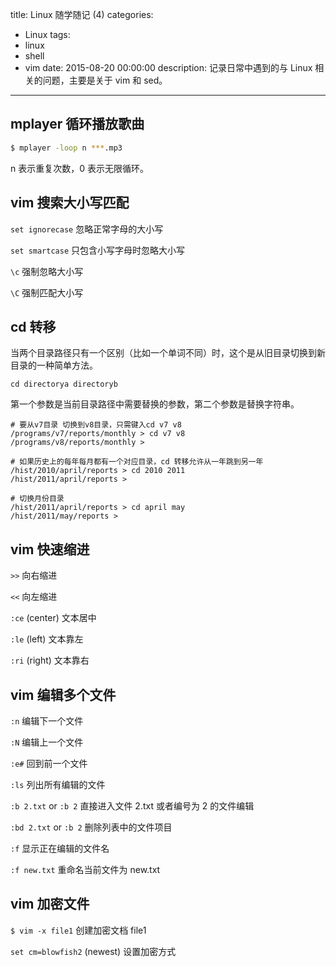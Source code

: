 title: Linux 随学随记 (4)
categories:
  - Linux
tags:
  - linux
  - shell
  - vim
date: 2015-08-20 00:00:00
description: 记录日常中遇到的与 Linux 相关的问题，主要是关于 vim 和 sed。
---

## mplayer 循环播放歌曲

```bash
$ mplayer -loop n ***.mp3
```

n 表示重复次数，0 表示无限循环。


## vim 搜索大小写匹配

`set ignorecase`
忽略正常字母的大小写

`set smartcase`
只包含小写字母时忽略大小写

`\c`
强制忽略大小写

`\C`
强制匹配大小写


## cd 转移

当两个目录路径只有一个区别（比如一个单词不同）时，这个是从旧目录切换到新目录的一种简单方法。

    cd directorya directoryb

第一个参数是当前目录路径中需要替换的参数，第二个参数是替换字符串。

    # 要从v7目录 切换到v8目录，只需键入cd v7 v8
    /programs/v7/reports/monthly > cd v7 v8
    /programs/v8/reports/monthly >

    # 如果历史上的每年每月都有一个对应目录，cd 转移允许从一年跳到另一年
    /hist/2010/april/reports > cd 2010 2011
    /hist/2011/april/reports >

    # 切换月份目录
    /hist/2011/april/reports > cd april may
    /hist/2011/may/reports >


## vim 快速缩进

`>>`
向右缩进

`<<`
向左缩进

`:ce` (center)
文本居中

`:le` (left)
文本靠左

`:ri` (right)
文本靠右


## vim 编辑多个文件

`:n`
编辑下一个文件

`:N`
编辑上一个文件

`:e#`
回到前一个文件

`:ls`
列出所有编辑的文件

`:b 2.txt` or `:b 2`
直接进入文件 2.txt 或者编号为 2 的文件编辑

`:bd 2.txt` or `:b 2`
删除列表中的文件项目

`:f`
显示正在编辑的文件名

`:f new.txt`
重命名当前文件为 new.txt


## vim 加密文件

`$ vim -x file1`
创建加密文档 file1

`set cm=blowfish2` (newest)
设置加密方式

